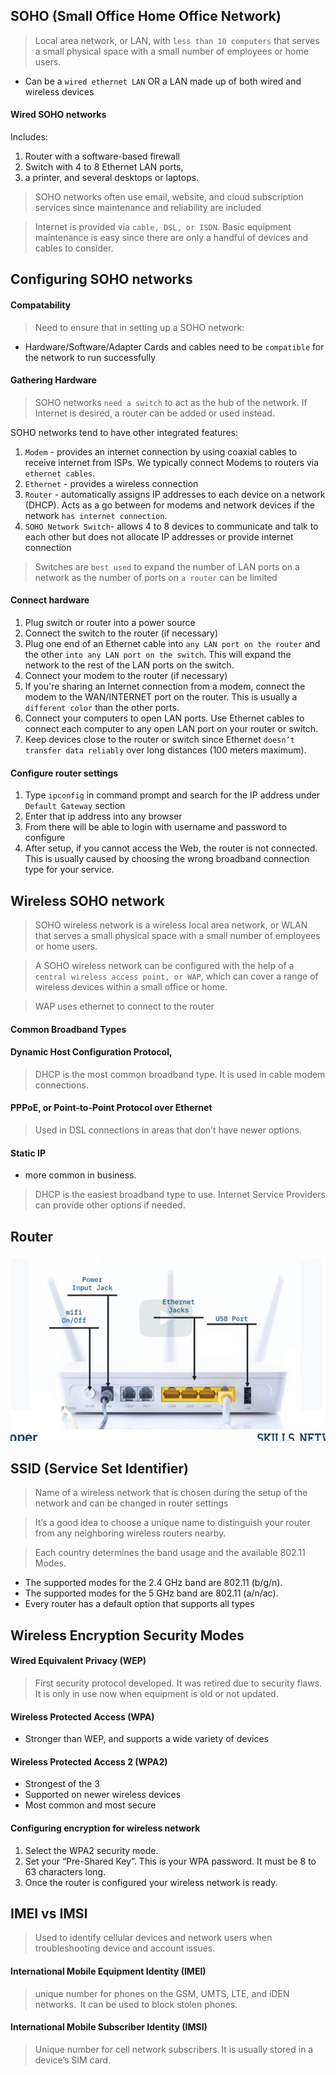 ## SOHO (Small Office Home Office Network)
> Local area network, or LAN, with `less than
10 computers` that serves a small physical space with a small number of employees or home users.
* Can be a `wired ethernet LAN` OR a LAN made up of both wired and wireless devices

#### Wired SOHO networks
Includes:
1. Router with a software-based firewall
2. Switch with 4 to 8 Ethernet LAN ports, 
3. a printer, and several desktops or laptops.

> SOHO networks often use email, website, and cloud subscription services since maintenance
and reliability are included

> Internet is provided via `cable, DSL, or ISDN`. Basic equipment maintenance is easy since there are only a handful of devices and cables to consider.

## Configuring SOHO networks

#### Compatability
> Need to ensure that in setting up a SOHO network:
* Hardware/Software/Adapter Cards and cables need to be `compatible` for the network to run successfully

#### Gathering Hardware
> SOHO networks `need a switch` to act as the hub of the network. If Internet is desired, a router can be added or used instead.

SOHO networks tend to have other integrated features:
1. `Modem` - provides an internet connection by using coaxial cables to receive internet from ISPs. We typically connect Modems to routers via `ethernet cables`.
2. `Ethernet` - provides a wireless connection
3. `Router` - automatically assigns IP addresses to each device on a network (DHCP). Acts as a go between for modems and network devices if the network `has internet connection`.
4. `SOHO Network Switch`- allows 4 to 8 devices to communicate and talk to each other but does not allocate IP addresses or provide internet connection
> Switches are `best used` to expand the number of LAN ports on a network as the number of ports on `a router` can be limited

#### Connect hardware
1. Plug switch or router into a power source
2. Connect the switch to the router (if necessary)
3. Plug one end of an Ethernet cable into `any LAN port on the router` and the other `into any LAN port on the switch`. This will expand the network to the rest of the LAN ports on the switch.
4. Connect your modem to the router (if necessary)
5. If you're sharing an Internet connection from a modem, connect the modem to the WAN/INTERNET
port on the router. This is usually a `different color` than the other ports.
6. Connect your computers to open LAN ports. Use Ethernet cables to connect each computer to any
open LAN port on your router or switch.
7. Keep devices close to the router or switch since
Ethernet `doesn’t transfer data reliably` over long distances (100 meters maximum).

#### Configure router settings
1. Type `ipconfig` in command prompt and search for the IP address under `Default Gateway` section
2. Enter that ip address into any browser
3. From there will be able to login with username and password to configure
4. After setup, if you cannot access the Web, the router is not connected. This is usually caused by choosing the wrong broadband connection type for your service.

## Wireless SOHO network
> SOHO wireless network is a wireless local area network, or WLAN that serves a small physical space with a small number of employees or home users.

> A SOHO wireless network can be configured with
the help of a `central wireless access point,
or WAP`, which can cover a range of wireless devices within a small office or home.

> WAP uses ethernet to connect to the router

#### Common Broadband Types

#### Dynamic Host Configuration Protocol,
> DHCP is the most common broadband type.
It is used in cable modem connections.

#### PPPoE, or Point-to-Point Protocol over Ethernet
> Used in DSL connections
in areas that don’t have newer options.

#### Static IP 
*  more common in business.

> DHCP is the easiest broadband type to use. Internet Service Providers can provide other options if needed.

## Router 
![alt text](image.png)

## SSID (Service Set Identifier)
> Name of a wireless network that is chosen during the setup of the network and can be changed in router settings

> It’s a good idea to choose a unique name
to distinguish your router from any neighboring wireless routers nearby.

> Each country determines the band usage and the available 802.11 Modes.

* The supported modes for the 2.4 GHz band are 802.11 (b/g/n).
* The supported modes for the 5 GHz band are 802.11 (a/n/ac).
* Every router has a default option that supports all types

## Wireless Encryption Security Modes

#### Wired Equivalent Privacy (WEP)
> First security protocol developed. It was retired due to security flaws. It is only in use now when equipment is old or not updated.

#### Wireless Protected Access (WPA)
* Stronger than WEP, and supports a wide variety of devices

#### Wireless Protected Access 2 (WPA2)
* Strongest of the 3
* Supported on newer wireless devices
* Most common and most secure

#### Configuring encryption for wireless network
1. Select the WPA2 security mode.
2. Set your “Pre-Shared Key”. This is your WPA password. It must be 8 to 63 characters long.
3. Once the router is configured your wireless network is ready.

## IMEI vs IMSI
> Used to identify cellular devices and network users when troubleshooting device and account issues.

#### International Mobile Equipment Identity (IMEI) 
> unique number for phones on the GSM, UMTS,
LTE, and iDEN networks.  It can be used to block stolen phones.

#### International Mobile Subscriber Identity (IMSI) 
> Unique number for cell network subscribers. It is usually stored in a device’s SIM card.